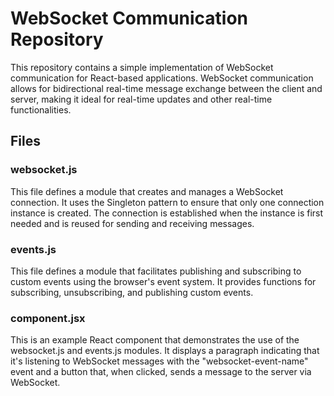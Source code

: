 # WebSocket Communication Repository

This repository contains a simple implementation of WebSocket communication for React-based applications. WebSocket communication allows for bidirectional real-time message exchange between the client and server, making it ideal for real-time updates and other real-time functionalities.

## Files

### websocket.js

This file defines a module that creates and manages a WebSocket connection. It uses the Singleton pattern to ensure that only one connection instance is created. The connection is established when the instance is first needed and is reused for sending and receiving messages.

### events.js

This file defines a module that facilitates publishing and subscribing to custom events using the browser's event system. It provides functions for subscribing, unsubscribing, and publishing custom events.

### component.jsx

This is an example React component that demonstrates the use of the websocket.js and events.js modules. It displays a paragraph indicating that it's listening to WebSocket messages with the "websocket-event-name" event and a button that, when clicked, sends a message to the server via WebSocket.